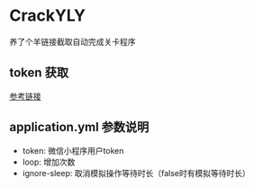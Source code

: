 # CrackYLY
养了个羊链接截取自动完成关卡程序

## token 获取

[参考链接](http://www.962.net/wz/175929.html)

## application.yml 参数说明
* token: 微信小程序用户token
* loop: 增加次数
* ignore-sleep: 取消模拟操作等待时长（false时有模拟等待时长）